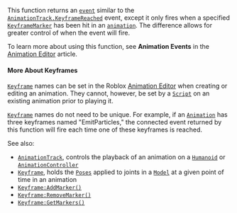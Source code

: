 This function returns an [`event`](https://create.roblox.com/docs/reference/engine/datatypes/RBXScriptSignal) similar to the
[`AnimationTrack.KeyframeReached`](https://create.roblox.com/docs/reference/engine/classes/AnimationTrack#KeyframeReached) event, except it only fires when a
specified [`KeyframeMarker`](https://create.roblox.com/docs/reference/engine/classes/KeyframeMarker) has been hit in an
[`animation`](https://create.roblox.com/docs/reference/engine/classes/Animation). The difference allows for greater control of
when the event will fire.

To learn more about using this function, see **Animation Events** in the
[Animation Editor](https://create.roblox.com/docs/animation/editor) article.
#### More About Keyframes

[`Keyframe`](https://create.roblox.com/docs/reference/engine/classes/Keyframe) names can be set in the Roblox
[Animation Editor](https://create.roblox.com/docs/animation/editor) when creating or editing
an animation. They cannot, however, be set by a [`Script`](https://create.roblox.com/docs/reference/engine/classes/Script) on an
existing animation prior to playing it.

[`Keyframe`](https://create.roblox.com/docs/reference/engine/classes/Keyframe) names do not need to be unique. For example, if an
[`Animation`](https://create.roblox.com/docs/reference/engine/classes/Animation) has three keyframes named "EmitParticles," the connected
event returned by this function will fire each time one of these keyframes
is reached.

See also:

- [`AnimationTrack`](https://create.roblox.com/docs/reference/engine/classes/AnimationTrack), controls the playback of an animation on a
[`Humanoid`](https://create.roblox.com/docs/reference/engine/classes/Humanoid) or [`AnimationController`](https://create.roblox.com/docs/reference/engine/classes/AnimationController)
- [`Keyframe`](https://create.roblox.com/docs/reference/engine/classes/Keyframe), holds the [`Poses`](https://create.roblox.com/docs/reference/engine/classes/Pose) applied to joints in a
[`Model`](https://create.roblox.com/docs/reference/engine/classes/Model) at a given point of time in an animation
- [`Keyframe:AddMarker()`](https://create.roblox.com/docs/reference/engine/classes/Keyframe#AddMarker)
- [`Keyframe:RemoveMarker()`](https://create.roblox.com/docs/reference/engine/classes/Keyframe#RemoveMarker)
- [`Keyframe:GetMarkers()`](https://create.roblox.com/docs/reference/engine/classes/Keyframe#GetMarkers)